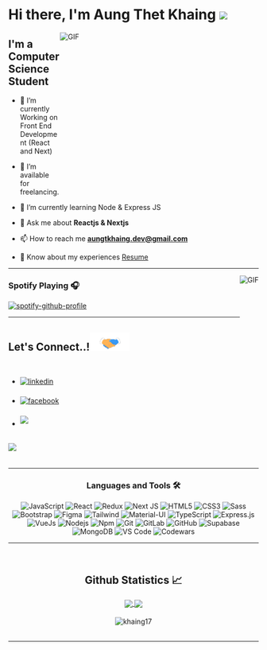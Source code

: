 # Hi there, I'm Aung Thet Khaing <img width="30px" src="https://media.tenor.com/SNL9_xhZl9oAAAAi/waving-hand-joypixels.gif" />

  <img align="right" top="500" height="300" width="400" alt="GIF" src="https://media.giphy.com/media/SWoSkN6DxTszqIKEqv/giphy.gif">

## I'm a Computer Science Student  


- 🌱 I’m currently Working on Front End Development (React and Next)
  
- 🤝 I’m available for freelancing.

- 🌱 I’m currently learning Node & Express JS

- 💬 Ask me about **Reactjs & Nextjs**

- 📫 How to reach me **aungtkhaing.dev@gmail.com**

- 📄 Know about my experiences <a href="https://resume.io/r/A8MBHiUTU" target="_blank">Resume</a>


---

<img align="right" alt="GIF" height="170px" src="https://media.giphy.com/media/J5B1Y8QZnzXXbLQIBu/giphy.gif" />

### Spotify Playing 🎧

[![spotify-github-profile](https://spotify-github-profile.vercel.app/api/view?uid=gy6ib80lwfh5rfgkc8csuqmw0&cover_image=true&theme=natemoo-re&show_offline=false&background_color=121111&interchange=true&bar_color=53b14f&bar_color_cover=false)](https://github.com/kittinan/spotify-github-profile)

---

## <b> Let's Connect..!</b><img src="https://github.com/0xAbdulKhalid/0xAbdulKhalid/raw/main/assets/mdImages/handshake.gif" width ="80">
<br>
<div align='left'>

<ul>

<li>
<a href="https://www.linkedin.com/in/aung-thet-khaing-690a24251" target="_blank">
<img src="https://img.shields.io/badge/linkedin:  aungthetkhaing-%2300acee.svg?color=405DE6&style=for-the-badge&logo=linkedin&logoColor=white" alt=linkedin style="margin-bottom: 5px;"/>
</a>
</li>

<br>

<li>
<a href="https://www.facebook.com/aung.t.khaing.017/" target="_blank">
<img src="https://img.shields.io/badge/facebook:  aungthetkhaing-%2300acee.svg?color=316FF6&style=for-the-badge&logo=facebook&logoColor=white" alt=facebook style="margin-bottom: 5px;"/>
</a>
</li>

<br>

<li>
<a href="mailto:aungtkhaing.dev@gmail.com" target="_blank">
<img src="https://img.shields.io/badge/gmail:  aungthetkhaing-%23EA4335.svg?style=for-the-badge&logo=gmail&logoColor=white" t=mail style="margin-bottom: 5px;" />
</a>
</li>
	
</ul>
</div>

<br>
<img src="https://user-images.githubusercontent.com/73097560/115834477-dbab4500-a447-11eb-908a-139a6edaec5c.gif" height=50>
<br>
<br>
<div align='center'>
	
---

### Languages and Tools 🛠 

![JavaScript](https://img.shields.io/badge/-JavaScript-%23F7DF1C?style=flat-square&logo=javascript&logoColor=000000&labelColor=%23F7DF1C&color=%23FFCE5A)
![React](https://img.shields.io/badge/React-20232A?style=flat-square&logo=react&logoColor=61DAFB)
![Redux](https://img.shields.io/badge/Redux-593D88?style=flat-square&logo=redux&logoColor=white)
![Next JS](https://img.shields.io/badge/Next-black?style=flat-square&logo=next.js&logoColor=white)
![HTML5](https://img.shields.io/badge/-HTML5-%23E44D27?style=flat-square&logo=html5&logoColor=ffffff)
![CSS3](https://img.shields.io/badge/-CSS3-%231572B6?style=flat-square&logo=css3)
![Sass](https://img.shields.io/badge/-Sass-%23CC6699?style=flat-square&logo=sass&logoColor=ffffff)
![Bootstrap](https://img.shields.io/badge/-Bootstrap-563D7C?style=flat-square&logo=Bootstrap)
![Figma](https://img.shields.io/badge/figma-%23F24E1E.svg?style=flat-square&logo=figma&logoColor=white)
![Tailwind](https://img.shields.io/badge/Tailwind_CSS-38B2AC?style=flat-square&logo=tailwind-css&logoColor=white)
![Material-UI](https://img.shields.io/badge/Material--UI-0081CB?style=flat-square&logo=material-ui&logoColor=white)
![TypeScript](https://img.shields.io/badge/TypeScript-007ACC?style=flat-square&logo=typescript&logoColor=white)
![Express.js](https://img.shields.io/badge/express.js-%23404d59.svg?style=flat-square&logo=express&logoColor=%2361DAFB)
![VueJs](https://img.shields.io/badge/Vue.js-35495E?style=flat-square&logo=vue.js&logoColor=4FC08D)
![Nodejs](https://img.shields.io/badge/-Nodejs-339933?style=flat-square&logo=Node.js&logoColor=ffffff)
![Npm](https://img.shields.io/badge/-npm-CB3837?style=flat-square&logo=npm)
![Git](https://img.shields.io/badge/-Git-%23F05032?style=flat-square&logo=git&logoColor=%23ffffff)
![GitLab](https://img.shields.io/badge/-GitLab-FCA121?style=flat-square&logo=gitlab)
![GitHub](https://img.shields.io/badge/-GitHub-181717?style=flat-square&logo=github)
![Supabase](https://img.shields.io/badge/Supabase-3ECF8E?style=flat-square&logo=supabase&logoColor=white)
![MongoDB](https://img.shields.io/badge/MongoDB-%234ea94b.svg?style=flat-square&logo=mongodb&logoColor=white)
![VS Code](http://img.shields.io/badge/-VS%20Code-007ACC?style=flat-square&logo=visual-studio-code&logoColor=ffffff)
![Codewars](https://img.shields.io/badge/Codewars-B1361E?style=flat-square&logo=codewars&logoColor=grey)
<br/>

---

<br/>

  <h2 align="center"> Github Statistics 📈 </h2>
  
  <div align="center"> 
     <a href="">
      <img align="center" src="https://github-readme-stats-sigma-five.vercel.app/api?username=khaing17&show_icons=true&include_all_commits=true&count_private=true&theme=react&line_height=40" />
    </a>
    <a href="">
      <img align="center" src="https://github-readme-stats.vercel.app/api/top-langs/?username=khaing17&theme=react&line_height=40&hide=css"/>
    </a>
  </div>
  <br/>
  <div align="center">
	<img align="center" src="https://github-readme-streak-stats.herokuapp.com/?user=khaing17&theme=dark" alt="khaing17" />
  </div>

<br/>

---
